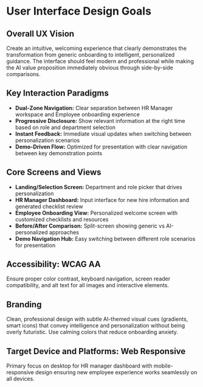 # User Interface Design Goals

## Overall UX Vision
Create an intuitive, welcoming experience that clearly demonstrates the transformation from generic onboarding to intelligent, personalized guidance. The interface should feel modern and professional while making the AI value proposition immediately obvious through side-by-side comparisons.

## Key Interaction Paradigms
- **Dual-Zone Navigation:** Clear separation between HR Manager workspace and Employee onboarding experience
- **Progressive Disclosure:** Show relevant information at the right time based on role and department selection
- **Instant Feedback:** Immediate visual updates when switching between personalization scenarios
- **Demo-Driven Flow:** Optimized for presentation with clear navigation between key demonstration points

## Core Screens and Views
- **Landing/Selection Screen:** Department and role picker that drives personalization
- **HR Manager Dashboard:** Input interface for new hire information and generated checklist review
- **Employee Onboarding View:** Personalized welcome screen with customized checklists and resources
- **Before/After Comparison:** Split-screen showing generic vs AI-personalized approaches
- **Demo Navigation Hub:** Easy switching between different role scenarios for presentation

## Accessibility: WCAG AA
Ensure proper color contrast, keyboard navigation, screen reader compatibility, and alt text for all images and interactive elements.

## Branding
Clean, professional design with subtle AI-themed visual cues (gradients, smart icons) that convey intelligence and personalization without being overly futuristic. Use calming colors that reduce onboarding anxiety.

## Target Device and Platforms: Web Responsive
Primary focus on desktop for HR manager dashboard with mobile-responsive design ensuring new employee experience works seamlessly on all devices.
